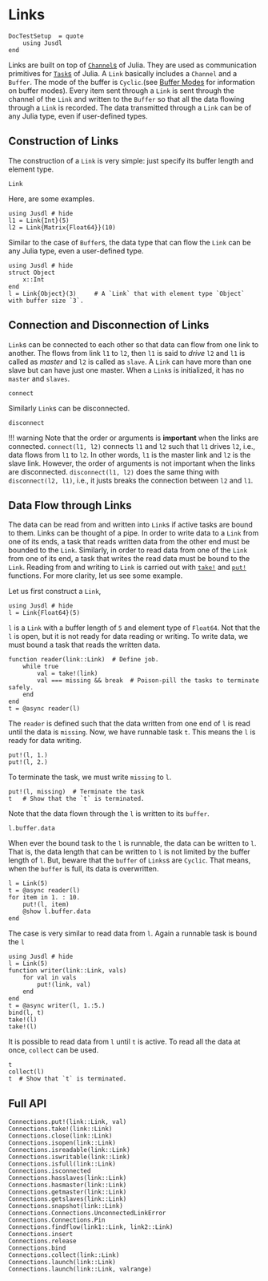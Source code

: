 # Links 

```@meta
DocTestSetup  = quote
    using Jusdl
end
```

Links are built on top of  [`Channel`s](https://docs.julialang.org/en/v1/manual/parallel-computing/#Channels-1) of Julia. They are used as communication primitives for [`Task`s](https://docs.julialang.org/en/v1/manual/control-flow/#man-tasks-1) of Julia. A `Link` basically includes a `Channel` and a `Buffer`. The mode of the buffer is `Cyclic`.(see [Buffer Modes](@ref) for information on buffer modes). Every item sent through a `Link` is sent through the channel of the `Link` and written to the `Buffer` so that all the data flowing through a `Link` is recorded. The data transmitted through a `Link` can be of any Julia type, even if user-defined types. 


## Construction of Links 
The construction of a `Link` is very simple: just specify its buffer length and element type.
```@docs 
Link
```
Here, are some examples.

```@repl
using Jusdl # hide 
l1 = Link{Int}(5)
l2 = Link{Matrix{Float64}}(10)
```

Similar to the case of `Buffer`s, the data type that can flow the `Link` can be any Julia type, even a user-defined type. 
```@repl 
using Jusdl # hide
struct Object
    x::Int 
end 
l = Link{Object}(3)     # A `Link` that with element type `Object` with buffer size `3`.
```

## Connection and Disconnection of Links 
`Link`s can be connected to each other so that data can flow from one link to another. The flows from link `l1` to `l2`, then `l1` is said to *drive* `l2` and `l1` is called as *master* and `l2` is called as `slave`. A `Link` can have more than one slave but can have just one master. When a `Link`s is initialized, it has no `master` and `slaves`.

```@docs 
connect 
```

Similarly `Link`s can be disconnected. 

```@docs 
disconnect
```

!!! warning 
    Note that the order or arguments is **important** when the links are connected. `connect(l1, l2)` connects `l1` and `l2` such that `l1` drives `l2`, i.e., data flows from `l1` to `l2`. In other words, `l1` is the master link and `l2` is the slave link. However, the order of arguments is not important when the links are disconnected. `disconnect(l1, l2)` does the same thing with `disconnect(l2, l1)`, i.e., it justs breaks the connection between `l2` and `l1`.

## Data Flow through Links
The data can be read from and written into `Link`s if active tasks are bound to them. Links can be thought of a pipe. In order to write data to a `Link` from one of its ends, a task that reads written data from the other end must be bounded to the `Link`. Similarly, in order to read data from one of the `Link` from one of its end, a task that writes the read data must be bound to the `Link`. Reading from and writing to `Link` is carried out with [`take!`](@ref) and [`put!`](@ref) functions. For more clarity, let us see some example. 

Let us first construct a `Link`,
```@repl link_writing_ex_1
using Jusdl # hide
l = Link{Float64}(5)
```
`l` is a `Link` with a buffer length of `5` and element type of `Float64`. Not that the `l` is open, but it is not ready for data reading or writing. To write data, we must bound a task that reads the written data.
```@repl link_writing_ex_1
function reader(link::Link)  # Define job.
    while true
        val = take!(link)
        val === missing && break  # Poison-pill the tasks to terminate safely.
    end
end
t = @async reader(l)
```
The `reader` is defined such that the data written from one end of `l` is read until the data is `missing`. Now, we have runnable task `t`. This means the `l` is ready for data writing. 
```@repl link_writing_ex_1
put!(l, 1.)
put!(l, 2.)
```
To terminate the task, we must write `missing` to `l`.
```@repl link_writing_ex_1
put!(l, missing)  # Terminate the task 
t   # Show that the `t` is terminated.
```
Note that the data flown through the `l` is written to its `buffer`. 
```@repl link_writing_ex_1
l.buffer.data
```
When ever the bound task to the `l` is runnable, the data can be written to `l`. That is, the data length that can be written to `l` is not limited by the buffer length of `l`. But, beware that the `buffer` of `Links`s are `Cyclic`. That means, when the `buffer` is full, its data is overwritten.
```@repl link_writing_ex_1
l = Link(5)
t = @async reader(l)
for item in 1. : 10.
    put!(l, item)
    @show l.buffer.data
end
```

The case is very similar to read data from `l`. Again a runnable task is bound the `l` 
```@repl link_reading_ex_1
using Jusdl # hide
l = Link(5)
function writer(link::Link, vals)
    for val in vals
        put!(link, val)
    end
end
t = @async writer(l, 1.:5.)
bind(l, t)
take!(l)
take!(l)
```
It is possible to read data from `l` until `t` is active. To read all the data at once, `collect` can be used. 
```@repl link_reading_ex_1
t   
collect(l)
t  # Show that `t` is terminated.
```

## Full API 

```@docs  
Connections.put!(link::Link, val)
Connections.take!(link::Link)
Connections.close(link::Link)
Connections.isopen(link::Link)
Connections.isreadable(link::Link)
Connections.iswritable(link::Link)
Connections.isfull(link::Link)
Connections.isconnected
Connections.hasslaves(link::Link) 
Connections.hasmaster(link::Link)
Connections.getmaster(link::Link) 
Connections.getslaves(link::Link)
Connections.snapshot(link::Link) 
Connections.Connections.UnconnectedLinkError
Connections.Connections.Pin
Connections.findflow(link1::Link, link2::Link) 
Connections.insert
Connections.release
Connections.bind
Connections.collect(link::Link)
Connections.launch(link::Link) 
Connections.launch(link::Link, valrange) 
```